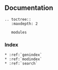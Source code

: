 ```{include} ../Readme.md
```

Documentation
-------------
```{eval-rst}
.. toctree::
   :maxdepth: 2

   modules
```


### Index
```{eval-rst}
* :ref:`genindex`
* :ref:`modindex`
* :ref:`search`
```
